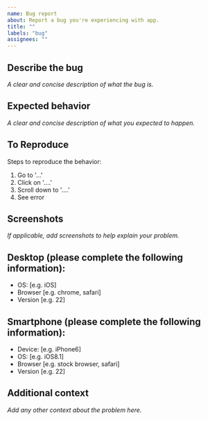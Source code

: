 ```yaml
---
name: Bug report
about: Report a bug you're experiencing with app.
title: ""
labels: "bug"
assignees: ""
---
```


## Describe the bug
_A clear and concise description of what the bug is._

## Expected behavior
_A clear and concise description of what you expected to happen._

## To Reproduce
Steps to reproduce the behavior:
1. Go to '...'
2. Click on '....'
3. Scroll down to '....'
4. See error

## Screenshots
_If applicable, add screenshots to help explain your problem._

## Desktop (please complete the following information):
 - OS: [e.g. iOS]
 - Browser [e.g. chrome, safari]
 - Version [e.g. 22]

## Smartphone (please complete the following information):
 - Device: [e.g. iPhone6]
 - OS: [e.g. iOS8.1]
 - Browser [e.g. stock browser, safari]
 - Version [e.g. 22]

## Additional context
_Add any other context about the problem here._
